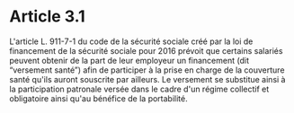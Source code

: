# Article 3.1

  
L'article L. 911-7-1 du code de la sécurité sociale créé par la loi de financement de la sécurité sociale pour 2016 prévoit que certains salariés peuvent obtenir de la part de leur employeur un financement (dit “versement santé”) afin de participer à la prise en charge de la couverture santé qu'ils auront souscrite par ailleurs. Le versement se substitue ainsi à la participation patronale versée dans le cadre d'un régime collectif et obligatoire ainsi qu'au bénéfice de la portabilité.

